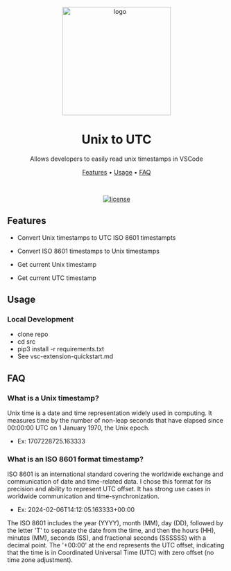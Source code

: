 <p align="center"><img src="https://github.com/3sannasia/VSCode-Extension-unix-to-utc/assets/54860072/94f63320-b1dd-48a8-9514-359b61b629b7" alt="logo" width="250px" /></p>

<h1 align="center">Unix to UTC</h1>

<p align="center"> Allows developers to easily read unix timestamps in VSCode</p>
<p align="center">
  <a href="#features">Features</a> •
  <a href="#usage">Usage</a> •
  <a href="#FAQ">FAQ</a>
</p>

<div align="center">

<br>

[![license](https://img.shields.io/github/license/dec0dOS/amazing-github-template.svg?style=flat-square)](LICENSE)

</div>

## Features

- Convert Unix timestamps to UTC ISO 8601 timestampts
  ![]()

- Convert ISO 8601 timestamps to Unix timestamps
  ![]()

- Get current Unix timestamp
  ![]()

- Get current UTC timestamp
  ![]()

## Usage

### Local Development

- clone repo
- cd src
- pip3 install -r requirements.txt
- See vsc-extension-quickstart.md

## FAQ

### What is a Unix timestamp?

Unix time is a date and time representation widely used in computing. It measures time by the number of non-leap seconds that have elapsed since 00:00:00 UTC on 1 January 1970, the Unix epoch.

- Ex: 1707228725.163333

### What is an ISO 8601 format timestamp?

ISO 8601 is an international standard covering the worldwide exchange and communication of date and time-related data. I chose this format for its precision and ability to represent UTC offset. It has strong use cases in worldwide communication and time-synchronization.

- Ex: 2024-02-06T14:12:05.163333+00:00

The ISO 8601 includes the year (YYYY), month (MM), day (DD), followed by the letter 'T' to separate the date from the time, and then the hours (HH), minutes (MM), seconds (SS), and fractional seconds (SSSSSS) with a decimal point. The '+00:00' at the end represents the UTC offset, indicating that the time is in Coordinated Universal Time (UTC) with zero offset (no time zone adjustment).
